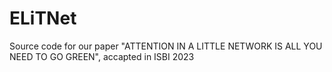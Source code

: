 # ELiTNet
Source code for our paper "ATTENTION IN A LITTLE NETWORK IS ALL YOU NEED TO GO GREEN", accapted in ISBI 2023
